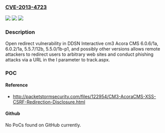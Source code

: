 ### [CVE-2013-4723](https://cve.mitre.org/cgi-bin/cvename.cgi?name=CVE-2013-4723)
![](https://img.shields.io/static/v1?label=Product&message=n%2Fa&color=blue)
![](https://img.shields.io/static/v1?label=Version&message=n%2Fa&color=blue)
![](https://img.shields.io/static/v1?label=Vulnerability&message=n%2Fa&color=brighgreen)

### Description

Open redirect vulnerability in DDSN Interactive cm3 Acora CMS 6.0.6/1a, 6.0.2/1a, 5.5.7/12b, 5.5.0/1b-p1, and possibly other versions allows remote attackers to redirect users to arbitrary web sites and conduct phishing attacks via a URL in the l parameter to track.aspx.

### POC

#### Reference
- http://packetstormsecurity.com/files/122954/CM3-AcoraCMS-XSS-CSRF-Redirection-Disclosure.html

#### Github
No PoCs found on GitHub currently.

